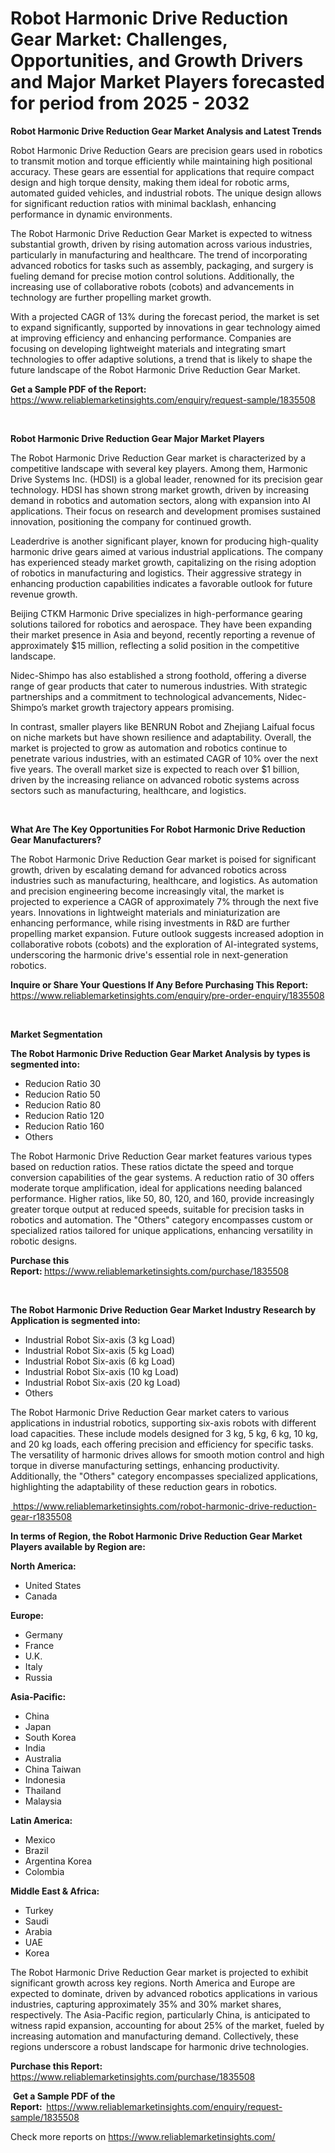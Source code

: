 <p><h1>Robot Harmonic Drive Reduction Gear Market: Challenges, Opportunities, and Growth Drivers and Major Market Players forecasted for period from 2025 - 2032</h1></p><p><strong>Robot Harmonic Drive Reduction Gear Market Analysis and Latest Trends</strong></p>
<p><p>Robot Harmonic Drive Reduction Gears are precision gears used in robotics to transmit motion and torque efficiently while maintaining high positional accuracy. These gears are essential for applications that require compact design and high torque density, making them ideal for robotic arms, automated guided vehicles, and industrial robots. The unique design allows for significant reduction ratios with minimal backlash, enhancing performance in dynamic environments.</p><p>The Robot Harmonic Drive Reduction Gear Market is expected to witness substantial growth, driven by rising automation across various industries, particularly in manufacturing and healthcare. The trend of incorporating advanced robotics for tasks such as assembly, packaging, and surgery is fueling demand for precise motion control solutions. Additionally, the increasing use of collaborative robots (cobots) and advancements in technology are further propelling market growth. </p><p>With a projected CAGR of 13% during the forecast period, the market is set to expand significantly, supported by innovations in gear technology aimed at improving efficiency and enhancing performance. Companies are focusing on developing lightweight materials and integrating smart technologies to offer adaptive solutions, a trend that is likely to shape the future landscape of the Robot Harmonic Drive Reduction Gear Market.</p></p>
<p><strong>Get a Sample PDF of the Report:&nbsp;</strong> <a href="https://www.reliablemarketinsights.com/enquiry/request-sample/1835508?utm_campaign=2563&utm_medium=2&utm_source=Github&utm_content=ia&utm_term=26032025&utm_id=robot-harmonic-drive-reduction-gear">https://www.reliablemarketinsights.com/enquiry/request-sample/1835508</a></p>
<p>&nbsp;</p>
<p><strong>Robot Harmonic Drive Reduction Gear Major Market Players</strong></p>
<p><p>The Robot Harmonic Drive Reduction Gear market is characterized by a competitive landscape with several key players. Among them, Harmonic Drive Systems Inc. (HDSI) is a global leader, renowned for its precision gear technology. HDSI has shown strong market growth, driven by increasing demand in robotics and automation sectors, along with expansion into AI applications. Their focus on research and development promises sustained innovation, positioning the company for continued growth.</p><p>Leaderdrive is another significant player, known for producing high-quality harmonic drive gears aimed at various industrial applications. The company has experienced steady market growth, capitalizing on the rising adoption of robotics in manufacturing and logistics. Their aggressive strategy in enhancing production capabilities indicates a favorable outlook for future revenue growth.</p><p>Beijing CTKM Harmonic Drive specializes in high-performance gearing solutions tailored for robotics and aerospace. They have been expanding their market presence in Asia and beyond, recently reporting a revenue of approximately $15 million, reflecting a solid position in the competitive landscape.</p><p>Nidec-Shimpo has also established a strong foothold, offering a diverse range of gear products that cater to numerous industries. With strategic partnerships and a commitment to technological advancements, Nidec-Shimpo’s market growth trajectory appears promising.</p><p>In contrast, smaller players like BENRUN Robot and Zhejiang Laifual focus on niche markets but have shown resilience and adaptability. Overall, the market is projected to grow as automation and robotics continue to penetrate various industries, with an estimated CAGR of 10% over the next five years. The overall market size is expected to reach over $1 billion, driven by the increasing reliance on advanced robotic systems across sectors such as manufacturing, healthcare, and logistics.</p></p>
<p>&nbsp;</p>
<p><strong>What Are The Key Opportunities For Robot Harmonic Drive Reduction Gear Manufacturers?</strong></p>
<p><p>The Robot Harmonic Drive Reduction Gear market is poised for significant growth, driven by escalating demand for advanced robotics across industries such as manufacturing, healthcare, and logistics. As automation and precision engineering become increasingly vital, the market is projected to experience a CAGR of approximately 7% through the next five years. Innovations in lightweight materials and miniaturization are enhancing performance, while rising investments in R&D are further propelling market expansion. Future outlook suggests increased adoption in collaborative robots (cobots) and the exploration of AI-integrated systems, underscoring the harmonic drive's essential role in next-generation robotics.</p></p>
<p><strong>Inquire or Share Your Questions If Any Before Purchasing This Report:</strong> <a href="https://www.reliablemarketinsights.com/enquiry/pre-order-enquiry/1835508?utm_campaign=2563&utm_medium=2&utm_source=Github&utm_content=ia&utm_term=26032025&utm_id=robot-harmonic-drive-reduction-gear">https://www.reliablemarketinsights.com/enquiry/pre-order-enquiry/1835508</a></p>
<p>&nbsp;</p>
<p><strong>Market Segmentation</strong></p>
<p><strong>The Robot Harmonic Drive Reduction Gear Market Analysis by types is segmented into:</strong></p>
<p><ul><li>Reducion Ratio 30</li><li>Reducion Ratio 50</li><li>Reducion Ratio 80</li><li>Reducion Ratio 120</li><li>Reducion Ratio 160</li><li>Others</li></ul></p>
<p><p>The Robot Harmonic Drive Reduction Gear market features various types based on reduction ratios. These ratios dictate the speed and torque conversion capabilities of the gear systems. A reduction ratio of 30 offers moderate torque amplification, ideal for applications needing balanced performance. Higher ratios, like 50, 80, 120, and 160, provide increasingly greater torque output at reduced speeds, suitable for precision tasks in robotics and automation. The "Others" category encompasses custom or specialized ratios tailored for unique applications, enhancing versatility in robotic designs.</p></p>
<p><strong>Purchase this Report:&nbsp;</strong><a href="https://www.reliablemarketinsights.com/purchase/1835508?utm_campaign=2563&utm_medium=2&utm_source=Github&utm_content=ia&utm_term=26032025&utm_id=robot-harmonic-drive-reduction-gear">https://www.reliablemarketinsights.com/purchase/1835508</a></p>
<p>&nbsp;</p>
<p><strong>The Robot Harmonic Drive Reduction Gear Market Industry Research by Application is segmented into:</strong></p>
<p><ul><li>Industrial Robot Six-axis (3 kg Load)</li><li>Industrial Robot Six-axis (5 kg Load)</li><li>Industrial Robot Six-axis (6 kg Load)</li><li>Industrial Robot Six-axis (10 kg Load)</li><li>Industrial Robot Six-axis (20 kg Load)</li><li>Others</li></ul></p>
<p><p>The Robot Harmonic Drive Reduction Gear market caters to various applications in industrial robotics, supporting six-axis robots with different load capacities. These include models designed for 3 kg, 5 kg, 6 kg, 10 kg, and 20 kg loads, each offering precision and efficiency for specific tasks. The versatility of harmonic drives allows for smooth motion control and high torque in diverse manufacturing settings, enhancing productivity. Additionally, the "Others" category encompasses specialized applications, highlighting the adaptability of these reduction gears in robotics.</p></p>
<p><a href="https://www.reliablemarketinsights.com/robot-harmonic-drive-reduction-gear-r1835508?utm_campaign=2563&utm_medium=2&utm_source=Github&utm_content=ia&utm_term=26032025&utm_id=robot-harmonic-drive-reduction-gear">&nbsp;https://www.reliablemarketinsights.com/robot-harmonic-drive-reduction-gear-r1835508</a></p>
<p><strong>In terms of Region, the Robot Harmonic Drive Reduction Gear Market Players available by Region are:</strong></p>
<p>
    <p> <strong> North America: </strong>
        <ul>
            <li>United States</li>
            <li>Canada</li>
        </ul>
        </p> 
    <p> <strong> Europe: </strong>
        <ul>
            <li>Germany</li>
            <li>France</li>
            <li>U.K.</li>
            <li>Italy</li>
            <li>Russia</li>
        </ul>
        </p> 
    <p> <strong> Asia-Pacific: </strong>
        <ul>
            <li>China</li>
            <li>Japan</li>
            <li>South Korea</li>
            <li>India</li>
            <li>Australia</li>
            <li>China Taiwan</li>
            <li>Indonesia</li>
            <li>Thailand</li>
            <li>Malaysia</li>
        </ul>
        </p> 
    <p> <strong> Latin America: </strong>
        <ul>
            <li>Mexico</li>
            <li>Brazil</li>
            <li>Argentina Korea</li>
            <li>Colombia</li>
        </ul>
        </p> 
    <p> <strong> Middle East & Africa: </strong>
        <ul>
            <li>Turkey</li>
            <li>Saudi</li>
            <li>Arabia</li>
            <li>UAE</li>
            <li>Korea</li>
        </ul>
    </p>
    </p>
<p><p>The Robot Harmonic Drive Reduction Gear market is projected to exhibit significant growth across key regions. North America and Europe are expected to dominate, driven by advanced robotics applications in various industries, capturing approximately 35% and 30% market shares, respectively. The Asia-Pacific region, particularly China, is anticipated to witness rapid expansion, accounting for about 25% of the market, fueled by increasing automation and manufacturing demand. Collectively, these regions underscore a robust landscape for harmonic drive technologies.</p></p>
<p><strong>Purchase this Report: </strong><a href="https://www.reliablemarketinsights.com/purchase/1835508?utm_campaign=2563&utm_medium=2&utm_source=Github&utm_content=ia&utm_term=26032025&utm_id=robot-harmonic-drive-reduction-gear">https://www.reliablemarketinsights.com/purchase/1835508</a></p>
<p>&nbsp;<strong>Get a Sample PDF of the Report:&nbsp;&nbsp;</strong><a href="https://www.reliablemarketinsights.com/enquiry/request-sample/1835508?utm_campaign=2563&utm_medium=2&utm_source=Github&utm_content=ia&utm_term=26032025&utm_id=robot-harmonic-drive-reduction-gear">https://www.reliablemarketinsights.com/enquiry/request-sample/1835508</a></p>
<p><strong></strong></p>
<p>Check more reports on <a href="https://www.reliablemarketinsights.com/?utm_campaign=2563&utm_medium=2&utm_source=Github&utm_content=ia&utm_term=26032025&utm_id=robot-harmonic-drive-reduction-gear">https://www.reliablemarketinsights.com/</a></p>